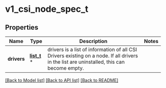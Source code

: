 # v1_csi_node_spec_t

## Properties
Name | Type | Description | Notes
------------ | ------------- | ------------- | -------------
**drivers** | [**list_t**](v1_csi_node_driver.md) \* | drivers is a list of information of all CSI Drivers existing on a node. If all drivers in the list are uninstalled, this can become empty. | 

[[Back to Model list]](../README.md#documentation-for-models) [[Back to API list]](../README.md#documentation-for-api-endpoints) [[Back to README]](../README.md)



